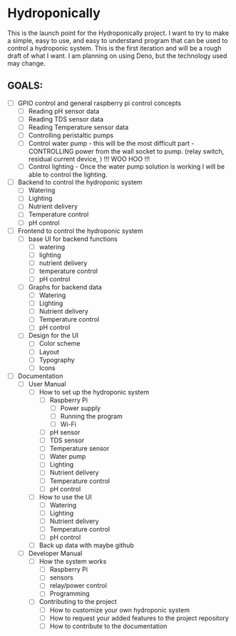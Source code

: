 # Hydroponically

This is the launch point for the Hydroponically project. I want to try to make a simple, easy to use, and easy to understand program that can be used to control a hydroponic system.
This is the first iteration and will be a rough draft of what I want.
I am planning on using Deno, but the technology used may change.

## GOALS:
- [ ] GPIO control and general raspberry pi control concepts
    - [ ] Reading pH sensor data
    - [ ] Reading TDS sensor data
    - [ ] Reading Temperature sensor data
    - [ ] Controlling peristaltic pumps
    - [ ] Control water pump - this will be the most difficult part - CONTROLLING power from the wall socket to pump. (relay switch, residual current device, ) !!! WOO HOO !!!
    - [ ] Control lighting - Once the water pump solution is working I will be able to control the lighting.
- [ ] Backend to control the hydroponic system
    - [ ] Watering
    - [ ] Lighting
    - [ ] Nutrient delivery
    - [ ] Temperature control
    - [ ] pH control
- [ ] Frontend to control the hydroponic system
    - [ ] base UI for backend functions
        - [ ] watering
        - [ ] lighting
        - [ ] nutrient delivery
        - [ ] temperature control
        - [ ] pH control
    - [ ] Graphs for backend data
        - [ ] Watering
        - [ ] Lighting
        - [ ] Nutrient delivery
        - [ ] Temperature control
        - [ ] pH control
    - [ ] Design for the UI
        - [ ] Color scheme
        - [ ] Layout
        - [ ] Typography
        - [ ] Icons
- [ ] Documentation
    - [ ] User Manual
        - [ ] How to set up the hydroponic system
            - [ ] Raspberry Pi
                - [ ] Power supply
                - [ ] Running the program
                - [ ] Wi-Fi
            - [ ] pH sensor
            - [ ] TDS sensor
            - [ ] Temperature sensor
            - [ ] Water pump
            - [ ] Lighting
            - [ ] Nutrient delivery
            - [ ] Temperature control
            - [ ] pH control
        - [ ] How to use the UI
            - [ ] Watering
            - [ ] Lighting
            - [ ] Nutrient delivery
            - [ ] Temperature control
            - [ ] pH control
        - [ ] Back up data with maybe github
    - [ ] Developer Manual
        - [ ] How the system works
            - [ ] Raspberry Pi
            - [ ] sensors
            - [ ] relay/power control
            - [ ] Programming
        - [ ] Contributing to the project
            - [ ] How to customize your own hydroponic system
            - [ ] How to request your added features to the project repository
            - [ ] How to contribute to the documentation

